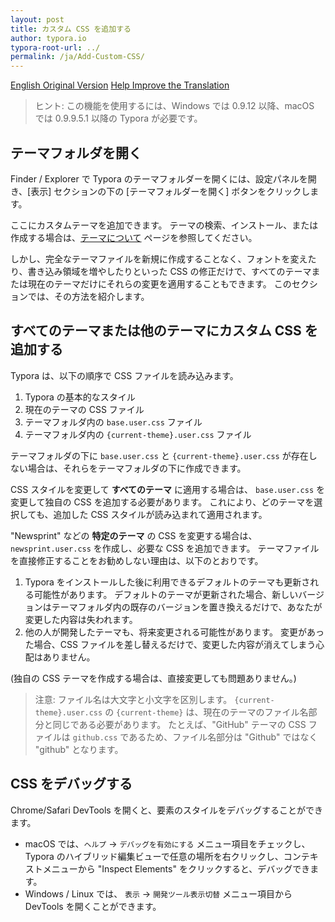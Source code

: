 ```yaml
---
layout: post
title: カスタム CSS を追加する
author: typora.io
typora-root-url: ../
permalink: /ja/Add-Custom-CSS/
---
```


[English Original Version](/Add-Custom-CSS/) [Help Improve the Translation](https://github.com/typora/wiki-website)

> ヒント: この機能を使用するには、Windows では 0.9.12 以降、macOS では 0.9.9.5.1 以降の Typora が必要です。

## テーマフォルダを開く

Finder / Explorer で Typora のテーマフォルダーを開くには、設定パネルを開き、[表示] セクションの下の [テーマフォルダーを開く] ボタンをクリックします。 

ここにカスタムテーマを追加できます。 テーマの検索、インストール、または作成する場合は、[テーマについて](/About-Themes) ページを参照してください。

しかし、完全なテーマファイルを新規に作成することなく、フォントを変えたり、書き込み領域を増やしたりといった CSS の修正だけで、すべてのテーマまたは現在のテーマだけにそれらの変更を適用することもできます。 このセクションでは、その方法を紹介します。

## すべてのテーマまたは他のテーマにカスタム CSS を追加する

Typora は、以下の順序で CSS ファイルを読み込みます。

1. Typora の基本的なスタイル
2. 現在のテーマの CSS ファイル
3. テーマフォルダ内の `base.user.css` ファイル
4. テーマフォルダ内の `{current-theme}.user.css` ファイル

テーマフォルダの下に `base.user.css` と `{current-theme}.user.css` が存在しない場合は、それらをテーマフォルダの下に作成できます。

CSS スタイルを変更して **すべてのテーマ** に適用する場合は、 `base.user.css` を変更して独自の CSS を追加する必要があります。 これにより、どのテーマを選択しても、追加した CSS スタイルが読み込まれて適用されます。

"Newsprint" などの **特定のテーマ** の CSS を変更する場合は、 `newsprint.user.css` を作成し、必要な CSS を追加できます。 テーマファイルを直接修正することをお勧めしない理由は、以下のとおりです。

1. Typora をインストールした後に利用できるデフォルトのテーマも更新される可能性があります。 デフォルトのテーマが更新された場合、新しいバージョンはテーマフォルダ内の既存のバージョンを置き換えるだけで、あなたが変更した内容は失われます。
2. 他の人が開発したテーマも、将来変更される可能性があります。 変更があった場合、CSS ファイルを差し替えるだけで、変更した内容が消えてしまう心配はありません。

(独自の CSS テーマを作成する場合は、直接変更しても問題ありません。)

> 注意: ファイル名は大文字と小文字を区別します。 `{current-theme}.user.css` の `{current-theme}` は、現在のテーマのファイル名部分と同じである必要があります。 たとえば、"GitHub" テーマの CSS ファイルは `github.css` であるため、ファイル名部分は "Github" ではなく "github" となります。

## CSS をデバッグする

Chrome/Safari DevTools を開くと、要素のスタイルをデバッグすることができます。

- macOS では、`ヘルプ` -> `デバッグを有効にする` メニュー項目をチェックし、Typora のハイブリッド編集ビューで任意の場所を右クリックし、コンテキストメニューから "Inspect Elements" をクリックすると、デバッグできます。
- Windows / Linux では、 `表示` -> `開発ツール表示切替` メニュー項目から DevTools を開くことができます。
